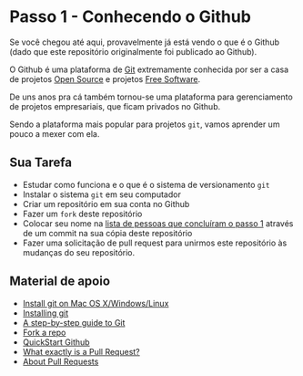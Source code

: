 # Passo 1 - Conhecendo o Github

Se você chegou até aqui, provavelmente já está vendo o que é o Github (dado que este repositório originalmente foi publicado ao Github).

O Github é uma plataforma de [Git](https://en.wikipedia.org/wiki/Git) extremamente conhecida por ser a casa de projetos [Open Source](https://opensource.com/resources/what-open-source) e projetos [Free Software](https://en.wikipedia.org/wiki/Free_software).

De uns anos pra cá também tornou-se uma plataforma para gerenciamento de projetos empresariais, que ficam privados no Github.

Sendo a plataforma mais popular para projetos `git`, vamos aprender um pouco a mexer com ela.

## Sua Tarefa

- Estudar como funciona e o que é o sistema de versionamento `git`
- Instalar o sistema `git` em seu computador
- Criar um repositório em sua conta no Github
- Fazer um `fork` deste repositório
- Colocar seu nome na [lista de pessoas que concluíram o passo 1](https://github.com/dasiusp/treinamento-calourxs/blob/master/passo-1/concluidos.md) através de um commit na sua cópia deste repositório
- Fazer uma solicitação de pull request para unirmos este repositório às mudanças do seu repositório.

## Material de apoio
- [Install git on Mac OS X/Windows/Linux](https://www.atlassian.com/git/tutorials/install-git)
- [Installing git](https://git-scm.com/book/en/v2/Getting-Started-Installing-Git)
- [A step-by-step guide to Git](https://opensource.com/article/18/1/step-step-guide-git)
- [Fork a repo](https://help.github.com/en/github/getting-started-with-github/fork-a-repo)
- [QuickStart Github](https://help.github.com/en/github/getting-started-with-github/quickstart)
- [What exactly is a Pull Request?](https://opensource.stackexchange.com/questions/352/what-exactly-is-a-pull-request)
- [About Pull Requests](https://help.github.com/en/github/collaborating-with-issues-and-pull-requests/about-pull-requests)
